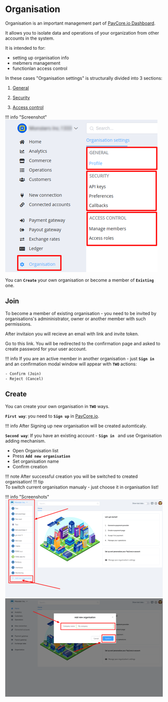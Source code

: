 # Organisation


Organisation is an important management part of <a href="https://dashboard.paycore.io/" target="_blank" rel="noopener">PayСore.io Dashboard</a>. 

It allows you to isolate data and operations of your organization from other accounts in the system.

It is intended to for:

- setting up organisation info
- mebmers management
- functionlan access control

In these cases "Organisation settings" is structurally divided into 3 sections:

1. [General](general)

2. [Security](security)

3. [Access control](access)

!!! info "Screenshot"
    [![img](images/org1.png)](images/org1.png)


You can **```Create```** your own organisation or become a member of **```Existing```** one.

## Join
To become a member of existing organisation - you need to be invited  by organisations's admininistrator, owner or another member with such permissions.

After invitaion you will recieve an email with link and invite token. 

Go to this link. You will be redirected to the confirmation page and asked to create password for your user account.

!!! info 
    If you are an active member in another organisation  - just **```Sign in ```**  and an confirmation modal window will appear with **```TWO```** actions:
    
    - Confirm (Join)
    - Reject (Cancel)

## Create

You can create your own organisation in  **```TWO```** ways.

**```First way```**: you need to **```Sign up```** in <a href="https://dashboard.paycore.io/register" target="_blank" rel="noopener">PayCore.io</a>.

!!! info
    After Signing up new organisation will be created automticaly.

**```Second way```**: If you have an existing account - **```Sign in ```** and use Organisation adding mechanism.

- Open Organisation list
- Press **```Add new organisation```**
- Set organisation name
- Confirm creation

!!! note
    After successful creation you will be switched to created organisation!
!!! tip    
    To switch current organisation manualy - just choose it in organisation list!

!!! info "Screenshots"
    [![ORG](images/org_create1.png)](images/org_create1.png)
    [![ORG](images/org_create2.png)](images/org_create2.png)